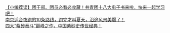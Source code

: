   
[【小编荐读】团干部、团员必看必收藏！共青团十八大电子书来啦，快来一起学习吧！](http://www.dianyue.me/archives/262/a6e8g531vl2igyop/)  
[南京适合夜跑的10条路线，跑完才叫夏天，沿途风景美爆了！](http://www.dianyue.me/archives/088/opfhtzrygpa292ks/)  
[四大“紫砂泰斗”巅峰之作，中国紫砂史传世经典！](http://www.dianyue.me/archives/996/m92995w5g8mx2zsc/)